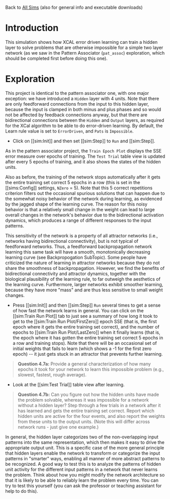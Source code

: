 Back to [All Sims](https://github.com/compcogneuro/sims) (also for general info and executable downloads)

# Introduction

This simulation shows how XCAL error driven learning can train a hidden layer to solve problems that are otherwise impossible for a simple two layer network (as we saw in the Pattern Associator (`pat_assoc`) exploration, which should be completed first before doing this one).

# Exploration

This project is identical to the pattern associator one, with one major exception: we have introduced a `Hidden` layer with 4 units.  Note that there are only feedforward connections from the input to this hidden layer, because the input is clamped in both minus and plus phases and so would not be affected by feedback connections anyway, but that there are bidirectional connections between the `Hidden` and `Output` layers, as required for the XCal algorithm to be able to do error-driven learning. By default, the Learn rule value is set to `ErrorDriven`, and `Pats` is `Impossible`.

* Click on [[sim:Init]] and then set [[sim:Step]] to `Run` and [[sim:Step]]. 

As in the pattern associator project, the `Train Epoch Plot` displays the SSE error measure over epochs of training.  The `Test Trial` table view is updated after every 5 epochs of training, and it also shows the states of the hidden units.

Also as before, the training of the network stops automatically after it gets the entire training set correct 5 epochs in a row (this is set in the [[sims:Config]] settings, `NZero` = 5). Note that this 5 correct repetitions criterion filters out the occasional spurious solutions that can happen due to the somewhat noisy behavior of the network during learning, as evidenced by the jagged shape of the learning curve. The reason for this noisy behavior is that a relatively small change in the weight can lead to large overall changes in the network's behavior due to the bidirectional activation dynamics, which produces a range of different responses to the input patterns.

This sensitivity of the network is a property of all attractor networks (i.e., networks having bidirectional connectivity), but is not typical of feedforward networks. Thus, a feedforward backpropagation network learning this same task will have a smooth, monotonically decreasing learning curve (see Backpropogation SubTopic). Some people have criticized the nature of learning in attractor networks because they do not share the smoothness of backpropagation. However, we find the benefits of bidirectional connectivity and attractor dynamics, together with the biological plausibility of the learning rule, to far outweigh the aesthetics of the learning curve. Furthermore, larger networks exhibit smoother learning, because they have more "mass" and are thus less sensitive to small weight changes.

* Press [[sim:Init]] and then [[sim:Step]] `Run` several times to get a sense of how fast the network learns in general. You can click on the [[sim:Train Run Plot]] tab to just see a summary of how long it took to get to the [[sim:Train Run Plot/FirstZero]] epoch SSE (that is, the first epoch where it gets the entire training set correct), and the number of epochs to [[sim:Train Run Plot/LastZero]] when it finally learns (that is, the epoch where it has gotten the entire training set correct 5 epochs in a row and training stops).  Note that there will be an occasional set of initial weights that fails to learn (which shows a -1 for the first zero epoch) -- it just gets stuck in an attractor that prevents further learning.
 
> **Question 4.7a:** Provide a general characterization of how many epochs it took for your network to learn this impossible problem (e.g., slowest, fastest, rough average).

<sim-question id="4.7a">

* Look at the [[sim:Test Trial]] table view after learning.

> **Question 4.7b:** Can you figure out how the hidden units have made the problem solvable, whereas it was impossible for a network without a hidden layer? Step through a few trials in a network after it has learned and gets the entire training set correct. Report which hidden units are active for the four events, and also report the weights from these units to the output units. (Note this will differ across network runs - just give one example.)

<sim-question id="4.7b">

In general, the hidden layer categorizes two of the non-overlapping input patterns into the same representation, which then makes it easy to drive the appropriate output unit. This is a specific case of the more general principle that hidden layers enable the network to transform or categorize the input patterns in "smarter" ways, enabling all manner of more abstract patterns to be recognized. A good way to test this is to analyze the patterns of hidden unit activity for the different input patterns in a network that never learns the problem. Think about how you might modify the network architecture so that it is likely to be able to reliably learn the problem every time. You can try to test this yourself (you can ask the professor or teaching assistant for help to do this).

